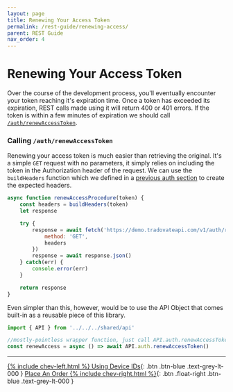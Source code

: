 ```yaml
---
layout: page
title: Renewing Your Access Token
permalink: /rest-guide/renewing-access/
parent: REST Guide
nav_order: 4
---
```

<script>
    window.addEventListener('load', () => {
        const TDV = Symbol.for('tdv-docs');
        window[TDV].defineTryit({
            name: 'RenewAccessToken',
            endpoint: '/auth/renewaccesstoken',
            method: 'GET'
        });
    });
</script>

# Renewing Your Access Token
Over the course of the development process, you'll eventually encounter your token reaching it's expiration time. Once a token has exceeded its expiration, REST calls made using it will return 400 or 401 errors. If the token is within a few minutes of expiration we should call [`/auth/renewAccessToken`]({{site.baseurl}}/all-ops/auth/renewAccessToken).

### Calling `/auth/renewAccessToken` 
Renewing your access token is much easier than retrieving the original. It's a simple `GET` request with no parameters, it simply relies on including the token in the Authorization header of the request. We can use the `buildHeaders` function which we defined in a [previous auth section]({{site.baseurl}}/rest-guide/construct-headers/#buildheaders-helper-function) to create the expected headers.
```js
async function renewAccessProcedure(token) {
    const headers = buildHeaders(token)
    let response

    try {
        response = await fetch('https://demo.tradovateapi.com/v1/auth/renewAccessToken', {
            method: 'GET',
            headers 
        })
        response = await response.json()
    } catch(err) {
        console.error(err)
    }

    return response
}
```

Even simpler than this, however, would be to use the API Object that comes built-in as a reusable piece of this library.

```js
import { API } from '../../../shared/api'

//mostly-pointless wrapper function, just call API.auth.renewAccessToken in the wild.
const renewAccess = async () => await API.auth.renewAccessToken()
```

---

[{% include chev-left.html %} Using Device IDs]({{site.baseurl}}/rest-guide/device-id){: .btn .btn-blue .text-grey-lt-000 }
[Place An Order {% include chev-right.html %}]({{site.baseurl}}/rest-guide/place-an-order){: .btn .float-right .btn-blue .text-grey-lt-000 }